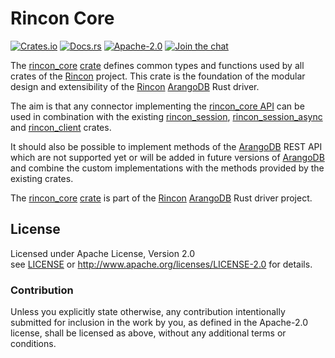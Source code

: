 
# Rincon Core

[![Crates.io][crates_badge]][crate]
[![Docs.rs][docs_badge]][documentation]
[![Apache-2.0][license_badge]][Apache-2.0]
[![Join the chat][gitter_badge]][chat]

[crates_badge]: https://img.shields.io/crates/v/rincon_core.svg
[docs_badge]: https://docs.rs/rincon_core/badge.svg
[license_badge]: https://img.shields.io/badge/license-Apache%2D%2D2%2E0-blue.svg
[gitter_badge]: https://badges.gitter.im/innoave/rincon.svg

[crate]: https://crates.io/crates/rincon_core
[documentation]: https://docs.rs/rincon_core
[Apache-2.0]: https://www.apache.org/licenses/LICENSE-2.0
[chat]: https://gitter.im/innoave/rincon
[license]: ../LICENSE
[rincon]: https://github.com/innoave/rincon
[rincon_core]: https://github.com/innoave/rincon/rincon_core
[rincon_core API]: https://docs.rs/rincon_core
[rincon_client]: https://github.com/innoave/rincon/rincon_client
[rincon_session]: https://github.com/innoave/rincon/rincon_session
[rincon_session_async]: https://github.com/innoave/rincon/rincon_session_async

The [rincon_core] [crate] defines common types and functions used by all crates of the [Rincon]
project. This crate is the foundation of the modular design and extensibility of the
[Rincon] [ArangoDB] Rust driver.

The aim is that any connector implementing the [rincon_core API] can be used in combination with
the existing [rincon_session], [rincon_session_async] and [rincon_client] crates. 

It should also be possible to implement methods of the [ArangoDB] REST API which are not supported
yet or will be added in future versions of [ArangoDB] and combine the custom implementations with
the methods provided by the existing crates.

The [rincon_core] [crate] is part of the [Rincon] [ArangoDB] Rust driver project.

## License

Licensed under Apache License, Version 2.0<br/>
see [LICENSE] or http://www.apache.org/licenses/LICENSE-2.0 for details.

### Contribution

Unless you explicitly state otherwise, any contribution intentionally submitted
for inclusion in the work by you, as defined in the Apache-2.0 license, shall be
licensed as above, without any additional terms or conditions.


[ArangoDB]: https://www.arangodb.org
[AQL]: https://docs.arangodb.com/3.2/AQL/index.html
[Rust]: https://www.rust-lang.org
